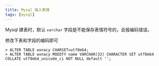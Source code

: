 ```yaml
---
title: Mysql 插入表情
tags: [mysql]
---
```


Mysql 建表时，默认 `varchar` 字段是不能保存表情符号的，会报编码错误。
<!-- more --><!-- toc -->
修改下表和字段的编码即可

```mysql
> ALTER TABLE wxnacy CHARSET=utf8mb4;
> ALTER TABLE wxnacy MODIFY name VARCHAR(32) CHARACTER SET utf8mb4 COLLATE utf8mb4_unicode_ci NOT NULL default '';
```
